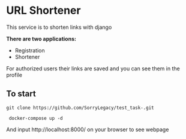 <h1>URL Shortener</h1>

<p>This service is to shorten links with django</p>

<b>There are two applications:</b>
<ul>
<li>Registration </li>
<li>Shortener</li>
</ul>

For authorized users their links are saved and you can see them in the profile

<h2>To start</h2>
<p><code>git clone https://github.com/SorryLegacy/test_task-.git </code>
<p><code> docker-compose up -d</code></p> 

And input http://localhost:8000/ on your browser to see webpage

